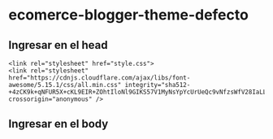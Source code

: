 # ecomerce-blogger-theme-defecto
## Ingresar en el head

    <link rel="stylesheet" href="style.css">
    <link rel="stylesheet" href="https://cdnjs.cloudflare.com/ajax/libs/font-awesome/5.15.1/css/all.min.css" integrity="sha512-+4zCK9k+qNFUR5X+cKL9EIR+ZOhtIloNl9GIKS57V1MyNsYpYcUrUeQc9vNfzsWfV28IaLL3i96P9sdNyeRssA==" crossorigin="anonymous" />
 
 

## Ingresar en el body
  
 
   <script src="https://cdn.jsdelivr.net/gh/owinile/ecomerce-blogger-theme-defecto@main/script.js"></script>
